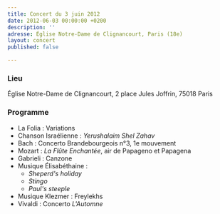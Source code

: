 ```yaml
---
title: Concert du 3 juin 2012
date: 2012-06-03 00:00:00 +0200
description: ''
adresse: Église Notre-Dame de Clignancourt, Paris (18e)
layout: concert
published: false

---
```

### Lieu

Église Notre-Dame de Clignancourt, 2 place Jules Joffrin, 75018 Paris

### Programme

* La Folia : Variations
* Chanson Israélienne : _Yerushalaim Shel Zahav_
* Bach : Concerto Brandebourgeois n°3, 1e mouvement
* Mozart : _La Flûte Enchantée_, air de Papageno et Papagena
* Gabrieli : Canzone
* Musique Élisabéthaine :
  * _Sheperd's holiday_
  * _Stingo_
  * _Paul's steeple_
* Musique Klezmer : Freylekhs
* Vivaldi : Concerto _L'Automne_